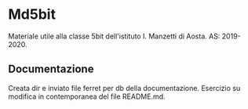 # Md5bit
Materiale utile alla classe 5bit dell'istituto I. Manzetti di Aosta. AS: 2019-2020.

## Documentazione
Creata dir e inviato file ferret per db della documentazione.
Esercizio su modifica in contemporanea del file README.md.
